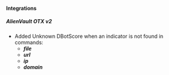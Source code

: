 #### Integrations
##### AlienVault OTX v2
- Added Unknown DBotScore when an indicator is not found in commands:
    - ***file***
    - ***url***
    - ***ip***
    - ***domain***
